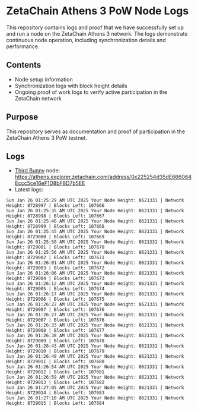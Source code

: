 # ZetaChain Athens 3 PoW Node Logs
This repository contains logs and proof that we have successfully set up and run a node on the ZetaChain Athens 3 network. The logs demonstrate continuous node operation, including synchronization details and performance.

## Contents
- Node setup information
- Synchronization logs with block height details
- Ongoing proof of work logs to verify active participation in the ZetaChain network

## Purpose
This repository serves as documentation and proof of participation in the ZetaChain Athens 3 PoW testnet.

## Logs

- [Third Bunny](https://thirdbunny.xyz/) node: https://athens.explorer.zetachain.com/address/0x225254d35dE666064Eccc5ce16eF1D8bF8D7b5EE
- Latest logs:
```
Sun Jan 26 01:25:29 AM UTC 2025 Your Node Height: 8621331 | Network Height: 8728997 | Blocks Left: 107666
Sun Jan 26 01:25:35 AM UTC 2025 Your Node Height: 8621331 | Network Height: 8728998 | Blocks Left: 107667
Sun Jan 26 01:25:40 AM UTC 2025 Your Node Height: 8621331 | Network Height: 8728999 | Blocks Left: 107668
Sun Jan 26 01:25:45 AM UTC 2025 Your Node Height: 8621331 | Network Height: 8729000 | Blocks Left: 107669
Sun Jan 26 01:25:50 AM UTC 2025 Your Node Height: 8621331 | Network Height: 8729001 | Blocks Left: 107670
Sun Jan 26 01:25:56 AM UTC 2025 Your Node Height: 8621331 | Network Height: 8729002 | Blocks Left: 107671
Sun Jan 26 01:26:01 AM UTC 2025 Your Node Height: 8621331 | Network Height: 8729003 | Blocks Left: 107672
Sun Jan 26 01:26:06 AM UTC 2025 Your Node Height: 8621331 | Network Height: 8729004 | Blocks Left: 107673
Sun Jan 26 01:26:12 AM UTC 2025 Your Node Height: 8621331 | Network Height: 8729005 | Blocks Left: 107674
Sun Jan 26 01:26:17 AM UTC 2025 Your Node Height: 8621331 | Network Height: 8729006 | Blocks Left: 107675
Sun Jan 26 01:26:22 AM UTC 2025 Your Node Height: 8621331 | Network Height: 8729007 | Blocks Left: 107676
Sun Jan 26 01:26:27 AM UTC 2025 Your Node Height: 8621331 | Network Height: 8729007 | Blocks Left: 107676
Sun Jan 26 01:26:33 AM UTC 2025 Your Node Height: 8621331 | Network Height: 8729008 | Blocks Left: 107677
Sun Jan 26 01:26:38 AM UTC 2025 Your Node Height: 8621331 | Network Height: 8729009 | Blocks Left: 107678
Sun Jan 26 01:26:43 AM UTC 2025 Your Node Height: 8621331 | Network Height: 8729010 | Blocks Left: 107679
Sun Jan 26 01:26:49 AM UTC 2025 Your Node Height: 8621331 | Network Height: 8729011 | Blocks Left: 107680
Sun Jan 26 01:26:54 AM UTC 2025 Your Node Height: 8621331 | Network Height: 8729012 | Blocks Left: 107681
Sun Jan 26 01:26:59 AM UTC 2025 Your Node Height: 8621331 | Network Height: 8729013 | Blocks Left: 107682
Sun Jan 26 01:27:05 AM UTC 2025 Your Node Height: 8621331 | Network Height: 8729014 | Blocks Left: 107683
Sun Jan 26 01:27:10 AM UTC 2025 Your Node Height: 8621331 | Network Height: 8729015 | Blocks Left: 107684
```
